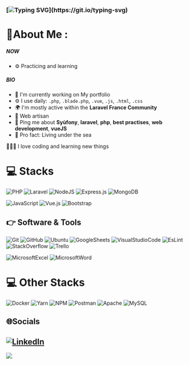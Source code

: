 ### [![Typing SVG](https://readme-typing-svg.herokuapp.com?font=Fira+Code&pause=1000&width=435&lines=HI+!+I'm+a+Full-Stack+Developper+;I'm+using+Laravel+%26+VueJS.)](https://git.io/typing-svg)

# 💫About Me :


##### NOW

- ⚙️ Practicing and learning

##### BIO

- 🏢 I'm currently working on My portfolio
- ⚙️ I use daily: `.php`, `.blade.php`, `.vue`, `.js`, `.html`, `.css`
- 🌍 I'm mostly active within the **Laravel France Community**
- 🌱 Web artisan
- 💬 Ping me about **Syùfony**, **laravel**, **php**, **best practises**, **web development**, **vueJS**
- 🌊 Pro fact: Living under the sea


 👨🏼‍💻 I love coding and learning new things 

   
# 💻 Stacks

![PHP](https://img.shields.io/badge/php-%23777BB4.svg?style=for-the-badge&logo=php&logoColor=white)
![Laravel](https://img.shields.io/badge/laravel-%23FF2D20.svg?style=for-the-badge&logo=laravel&logoColor=white)
![NodeJS](https://img.shields.io/badge/node.js-6DA55F?style=for-the-badge&logo=node.js&logoColor=white)
![Express.js](https://img.shields.io/badge/express.js-%23404d59.svg?style=for-the-badge&logo=express&logoColor=%2361DAFB) 
![MongoDB](https://img.shields.io/badge/MongoDB-%234ea94b.svg?style=for-the-badge&logo=mongodb&logoColor=white)

![JavaScript](https://img.shields.io/badge/javascript-%23323330.svg?style=for-the-badge&logo=javascript&logoColor=%23F7DF1E) ![Vue.js](https://img.shields.io/badge/vuejs-%2335495e.svg?style=for-the-badge&logo=vuedotjs&logoColor=%234FC08D) ![Bootstrap](https://img.shields.io/badge/bootstrap-%23563D7C.svg?style=for-the-badge&logo=bootstrap&logoColor=white)

 
## 👉 Software & Tools

![Git](https://img.shields.io/badge/-Git-black?style=flat-square&logo=git)
![GitHub](https://img.shields.io/badge/GitHub-100000?style=flat-square&logo=github&logoColor=white)
![Ubuntu](https://img.shields.io/badge/-Ubuntu-black?style=flat-square&logo=ubuntu)
![GoogleSheets](https://img.shields.io/badge/Google%20Sheets%20-%2334A853.svg?logo=google%20sheets&logoColor=white)
![VisualStudioCode](https://img.shields.io/badge/Visual%20Studio%20Code-0078d7.svg?logo=visual-studio-code&logoColor=white)
![EsLint](https://img.shields.io/badge/eslint-3A33D1?style=flat-square&logo=eslint&logoColor=white)
![StackOverflow](https://img.shields.io/badge/-Stack%20Overflow-FE7A16?logo=stack-overflow&logoColor=white)
![Trello](https://img.shields.io/badge/Trello-0052CC?style=flat-square&logo=trello&logoColor=white)

![MicrosoftExcel](https://img.shields.io/badge/Microsoft_Excel-217346?style=flat-square&logo=microsoft-excel&logoColor=white)
![MicrosoftWord](https://img.shields.io/badge/Microsoft_Word-2B579A?style=flat-square&logo=microsoft-word&logoColor=white)


# 💻 Other Stacks
![Docker](https://img.shields.io/badge/docker-%230db7ed.svg?style=for-the-badge&logo=docker&logoColor=white) 
![Yarn](https://img.shields.io/badge/yarn-%232C8EBB.svg?style=for-the-badge&logo=yarn&logoColor=white) 
![NPM](https://img.shields.io/badge/NPM-%23000000.svg?style=for-the-badge&logo=npm&logoColor=white)
![Postman](https://img.shields.io/badge/Postman-FF6C37?style=for-the-badge&logo=postman&logoColor=white)
![Apache](https://img.shields.io/badge/apache-%23D42029.svg?style=for-the-badge&logo=apache&logoColor=white) 
![MySQL](https://img.shields.io/badge/mysql-%2300f.svg?style=for-the-badge&logo=mysql&logoColor=white) 


## 🌐Socials
[![LinkedIn](https://img.shields.io/badge/LinkedIn-%230077B5.svg?logo=linkedin&logoColor=white)](https://linkedin.com/in/khalid-zahiri) 
---
[![](https://visitcount.itsvg.in/api?id=khalidzahiri&icon=2&color=0)](https://visitcount.itsvg.in)
